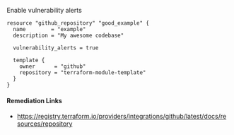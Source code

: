 
Enable vulnerability alerts

```hcl
resource "github_repository" "good_example" {
  name        = "example"
  description = "My awesome codebase"

  vulnerability_alerts = true

  template {
    owner      = "github"
    repository = "terraform-module-template"
  }
}
```

#### Remediation Links
 - https://registry.terraform.io/providers/integrations/github/latest/docs/resources/repository

